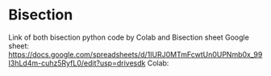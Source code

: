 # Bisection
Link of both bisection python code by Colab and Bisection sheet
Google sheet:
https://docs.google.com/spreadsheets/d/1IURJ0MTmFcwtUn0UPNmb0x_99I3hLd4m-cuhz5RyfL0/edit?usp=drivesdk
Colab:

